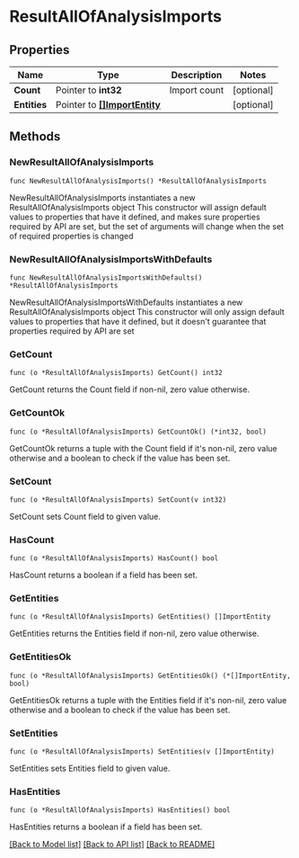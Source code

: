 # ResultAllOfAnalysisImports

## Properties

Name | Type | Description | Notes
------------ | ------------- | ------------- | -------------
**Count** | Pointer to **int32** | Import count | [optional] 
**Entities** | Pointer to [**[]ImportEntity**](ImportEntity.md) |  | [optional] 

## Methods

### NewResultAllOfAnalysisImports

`func NewResultAllOfAnalysisImports() *ResultAllOfAnalysisImports`

NewResultAllOfAnalysisImports instantiates a new ResultAllOfAnalysisImports object
This constructor will assign default values to properties that have it defined,
and makes sure properties required by API are set, but the set of arguments
will change when the set of required properties is changed

### NewResultAllOfAnalysisImportsWithDefaults

`func NewResultAllOfAnalysisImportsWithDefaults() *ResultAllOfAnalysisImports`

NewResultAllOfAnalysisImportsWithDefaults instantiates a new ResultAllOfAnalysisImports object
This constructor will only assign default values to properties that have it defined,
but it doesn't guarantee that properties required by API are set

### GetCount

`func (o *ResultAllOfAnalysisImports) GetCount() int32`

GetCount returns the Count field if non-nil, zero value otherwise.

### GetCountOk

`func (o *ResultAllOfAnalysisImports) GetCountOk() (*int32, bool)`

GetCountOk returns a tuple with the Count field if it's non-nil, zero value otherwise
and a boolean to check if the value has been set.

### SetCount

`func (o *ResultAllOfAnalysisImports) SetCount(v int32)`

SetCount sets Count field to given value.

### HasCount

`func (o *ResultAllOfAnalysisImports) HasCount() bool`

HasCount returns a boolean if a field has been set.

### GetEntities

`func (o *ResultAllOfAnalysisImports) GetEntities() []ImportEntity`

GetEntities returns the Entities field if non-nil, zero value otherwise.

### GetEntitiesOk

`func (o *ResultAllOfAnalysisImports) GetEntitiesOk() (*[]ImportEntity, bool)`

GetEntitiesOk returns a tuple with the Entities field if it's non-nil, zero value otherwise
and a boolean to check if the value has been set.

### SetEntities

`func (o *ResultAllOfAnalysisImports) SetEntities(v []ImportEntity)`

SetEntities sets Entities field to given value.

### HasEntities

`func (o *ResultAllOfAnalysisImports) HasEntities() bool`

HasEntities returns a boolean if a field has been set.


[[Back to Model list]](../README.md#documentation-for-models) [[Back to API list]](../README.md#documentation-for-api-endpoints) [[Back to README]](../README.md)


